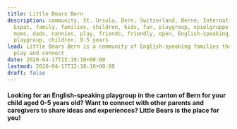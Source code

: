 ```yaml
---
title: Little Bears Bern
description: community, St. Ursula, Bern, Switzerland, Berne, International,
  Expat, family, families, children, kids, fun, playgroup, spielgruppe, English,
  moms, dads, nannies, play, friends, friendly, open, English-speaking,
  playgroup, children, 0-5 years
lead: Little Bears Bern is a community of English-speaking families that meet to
  play and connect
date: 2020-04-17T12:18:10+00:00
lastmod: 2020-04-17T12:18:10+00:00
draft: false
---
```

#### Looking for an English-speaking playgroup in the canton of Bern for your child aged 0-5 years old? Want to connect with other parents and caregivers to share ideas and experiences? Little Bears is the place for you!